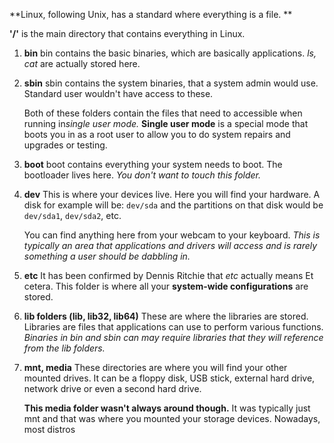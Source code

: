 **Linux, following Unix, has a standard where everything is a file. **

**'/'** is the main directory that contains everything in Linux. 

1. **bin**
   bin contains the basic binaries, which are basically applications. *ls, cat* are actually stored here. 

2. **sbin**
   sbin contains the system binaries, that a system admin would use. Standard user wouldn't have access to these.

	 Both of these folders contain the files that need to accessible when running in*single user mode.* **Single user mode** is a special mode that boots you in as a root user to allow you to do system repairs and upgrades or testing.

3. **boot**
   boot contains everything your system needs to boot. The bootloader lives here. *You don't want to touch this folder.*

4. **dev**
   This is where your devices live. Here you will find your hardware. A disk for example will be: `dev/sda` and the partitions on that disk would be `dev/sda1`, `dev/sda2`, etc.
   
   You can find anything here from your webcam to your keyboard. *This is typically an area that applications and drivers will access and is rarely something a user should be dabbling in.*

4. **etc**
   It has been confirmed by Dennis Ritchie that *etc* actually means Et cetera. This folder is where all your **system-wide configurations** are stored. 

5. **lib folders (lib, lib32, lib64)**
   These are where the libraries are stored. Libraries are files that applications can use to perform various functions. *Binaries in bin and sbin can may require libraries that they will reference from the lib folders.* 

6. **mnt, media**
   These  directories are where you will find your other mounted drives. It can be a floppy disk, USB stick, external hard drive, network drive or even a second hard drive.
   
   **This media folder wasn't always around though.** It was typically just mnt and that was where you mounted your storage devices. Nowadays, most distros